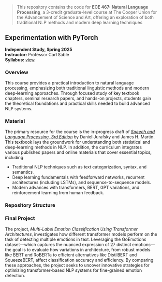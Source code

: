 

> This repository contains the code for **ECE 467: Natural Language Processing**, a 3-credit graduate-level course at The Cooper Union for the Advancement of Science and Art, offering an exploration of both traditional NLP methods and modern deep learning techniques.


## Experimentation with PyTorch
**Independent Study, Spring 2025**  
**Instructor:** Professor Carl Sable   
**Syllabus:** [view](http://faculty.cooper.edu/sable2/courses/fall2024/ece467)


### Overview

This course provides a practical introduction to natural language processing, emphasizing both traditional linguistic methods and modern deep-learning approaches. Through focused study of key textbook chapters, seminal research papers, and hands-on projects, students gain the theoretical foundations and practical skills needed to build advanced NLP systems.



### Material

The primary resource for the course is the in-progress draft of [*Speech and Language Processing, 3rd Edition*](https://web.stanford.edu/~jurafsky/slp3/) by Daniel Jurafsky and James H. Martin. This textbook lays the groundwork for understanding both statistical and deep-learning methods in NLP. In addition, the curriculum integrates various published papers and online materials that cover essential topics, including:

- Traditional NLP techniques such as text categorization, syntax, and semantics.
- Deep learning fundamentals with feedforward networks, recurrent architectures (including LSTMs), and sequence-to-sequence models.
- Modern advances with transformers, BERT, GPT variations, and reinforcement learning from human feedback.


### Repository Structure


### Final Project

The project, *Multi-Label Emotion Classification Using Transformer Architectures*, investigates how different transformer models perform on the task of detecting multiple emotions in text. Leveraging the GoEmotions dataset—which captures the nuanced expression of 27 distinct emotions—the goal is to evaluate how variations in architecture, from robust models like BERT and RoBERTa to efficient alternatives like DistilBERT and SqueezeBERT, affect classification accuracy and efficiency. By comparing these approaches, the project seeks to uncover innovative strategies for optimizing transformer-based NLP systems for fine-grained emotion detection.